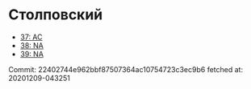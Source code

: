 # Столповский
- [37: AC](37.md)
- [38: NA](38.md)
- [39: NA](39.md)

Commit: 22402744e962bbf87507364ac10754723c3ec9b6
 fetched at: 20201209-043251
